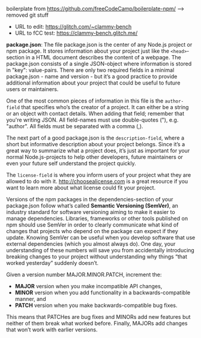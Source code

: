 boilerplate from https://github.com/freeCodeCamp/boilerplate-npm/
--> removed git stuff

- URL to edit: https://glitch.com/~clammy-bench
- URL to fCC test: https://clammy-bench.glitch.me/

**package.json**: The file package.json is the center of any Node.js project or npm package. It stores information about your project just like the `<head>`-section in a HTML document describes the content of a webpage. The package.json consists of a single JSON-object where information is stored in "key": value-pairs. There are only two required fields in a minimal package.json - name and version - but it’s a good practice to provide additional information about your project that could be useful to future users or maintainers.

One of the most common pieces of information in this file is the `author-field` that specifies who’s the creator of a project. It can either be a string or an object with contact details. When adding that field; remember that you're writing JSON. All field-names must use double-quotes ("), e.g. "author". All fields must be separated with a comma (,).

The next part of a good package.json is the `description-field`, where a short but informative description about your project belongs. Since it’s a great way to summarize what a project does, it’s just as important for your normal Node.js-projects to help other developers, future maintainers or even your future self understand the project quickly.

The `license-field` is where you inform users of your project what they are allowed to do with it. http://choosealicense.com is a great resource if you want to learn more about what license could fit your project.

Versions of the npm packages in the dependencies-section of your package.json follow what’s called **Semantic Versioning (SemVer)**, an industry standard for software versioning aiming to make it easier to manage dependencies. Libraries, frameworks or other tools published on npm should use SemVer in order to clearly communicate what kind of changes that projects who depend on the package can expect if they update. Knowing SemVer can be useful when you develop software that use external dependencies (which you almost always do). One day, your understanding of these numbers will save you from accidentally introducing breaking changes to your project without understanding why things “that worked yesterday” suddenly doesn’t.

Given a version number MAJOR.MINOR.PATCH, increment the:

- **MAJOR** version when you make incompatible API changes,
- **MINOR** version when you add functionality in a backwards-compatible manner, and
- **PATCH** version when you make backwards-compatible bug fixes.

This means that PATCHes are bug fixes and MINORs add new features but neither of them break what worked before. Finally, MAJORs add changes that won’t work with earlier versions.
